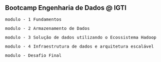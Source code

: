## Bootcamp Engenharia de Dados @ IGTI

<tt>modulo  - 1 Fundamentos</tt>

<tt>modulo - 2 Armazenamento de Dados</tt>

<tt>modulo - 3 Solução de dados utilizando o Ecossistema Hadoop</tt>

<tt>modulo - 4 Infraestrutura de dados e arquitetura escalável</tt>

<tt>modulo - Desafio Final</tt>

